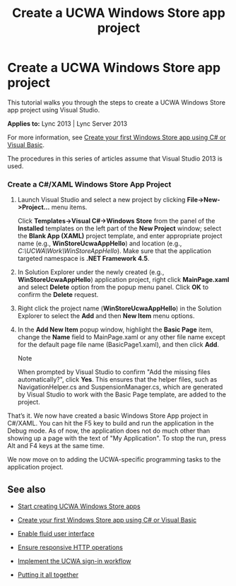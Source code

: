 ﻿---
title: Create a UCWA Windows Store app project
TOCTitle: Create a UCWA Windows Store app project
ms:assetid: 2c080512-8a01-4739-98da-93e2d9f8d839
ms:mtpsurl: https://msdn.microsoft.com/en-us/library/Dn551188(v=office.15)
ms:contentKeyID: 60829952
ms.date: 07/25/2014
mtps_version: v=office.15
---

# Create a UCWA Windows Store app project

This tutorial walks you through the steps to create a UCWA Windows Store app project using Visual Studio.


**Applies to:** Lync 2013 | Lync Server 2013

For more information, see [Create your first Windows Store app using C\# or Visual Basic](http://msdn.microsoft.com/en-us/library/windows/apps/hh974581.aspx).


The procedures in this series of articles assume that Visual Studio 2013 is used.

### Create a C\#/XAML Windows Store App Project

1.  Launch Visual Studio and select a new project by clicking **File-\>New-\>Project…** menu items.
    
    Click **Templates-\>Visual C\#-\>Windows Store** from the panel of the **Installed** templates on the left part of the **New Project** window; select the **Blank App (XAML)** project template, and enter appropriate project name (e.g., **WinStoreUcwaAppHello**) and location (e.g., *C:\\UCWA\\Work\\WinStoreAppHello*). Make sure that the application targeted namespace is **.NET Framework 4.5**.

2.  In Solution Explorer under the newly created (e.g., **WinStoreUcwaAppHello**) application project, right click **MainPage.xaml** and select **Delete** option from the popup menu panel. Click **OK** to confirm the **Delete** request.

3.  Right click the project name (**WinStoreUcwaAppHello**) in the Solution Explorer to select the **Add** and then **New Item** menu options.

4.  In the **Add New Item** popup window, highlight the **Basic Page** item, change the **Name** field to MainPage.xaml or any other file name except for the default page file name (BasicPage1.xaml), and then click **Add**.
    

    > [!NOTE]
    > <P>When prompted by Visual Studio to confirm "Add the missing files automatically?", click <STRONG>Yes</STRONG>. This ensures that the helper files, such as NavigationHelper.cs and SuspensionManager.cs, which are generated by Visual Studio to work with the Basic Page template, are added to the project.</P>



That’s it. We now have created a basic Windows Store App project in C\#/XAML. You can hit the F5 key to build and run the application in the Debug mode. As of now, the application does not do much other than showing up a page with the text of "My Application". To stop the run, press Alt and F4 keys at the same time.

We now move on to adding the UCWA-specific programming tasks to the application project.

## See also

  - [Start creating UCWA Windows Store apps](start-creating-ucwa-windows-store-apps.md)

  - [Create your first Windows Store app using C\# or Visual Basic](http://msdn.microsoft.com/en-us/library/windows/apps/hh974581.aspx)

  - [Enable fluid user interface](enable-fluid-user-interface.md)

  - [Ensure responsive HTTP operations](ensure-responsive-http-operations.md)

  - [Implement the UCWA sign-in workflow](implement-the-ucwa-sign-in-workflow.md)

  - [Putting it all together](putting-it-all-together.md)

